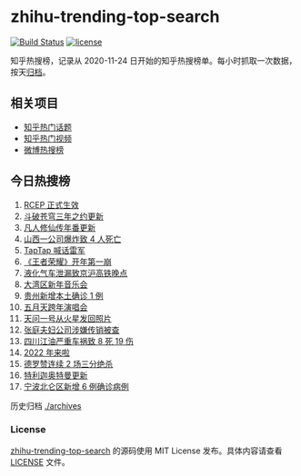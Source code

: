 # zhihu-trending-top-search

[![Build Status](https://github.com/justjavac/zhihu-trending-top-search/workflows/ci/badge.svg?branch=main)](https://github.com/justjavac/zhihu-trending-top-search/actions)
[![license](https://img.shields.io/github/license/justjavac/zhihu-trending-top-search)](https://github.com/justjavac/zhihu-trending-top-search/blob/main/LICENSE)

知乎热搜榜，记录从 2020-11-24 日开始的知乎热搜榜单。每小时抓取一次数据，按天[归档](./archives)。

## 相关项目

- [知乎热门话题](https://github.com/justjavac/zhihu-trending-hot-questions)
- [知乎热门视频](https://github.com/justjavac/zhihu-trending-hot-video)
- [微博热搜榜](https://github.com/justjavac/weibo-trending-hot-search)

## 今日热搜榜

<!-- BEGIN -->
<!-- 最后更新时间 Mon Jan 03 2022 02:10:28 GMT+0800 (China Standard Time) -->

1. [RCEP 正式生效](https://www.zhihu.com/search?q=RCEP)
1. [斗破苍穹三年之约更新](https://www.zhihu.com/search?q=斗破苍穹三年之约)
1. [凡人修仙传年番更新](https://www.zhihu.com/search?q=凡人修仙传)
1. [山西一公司爆炸致 4 人死亡](https://www.zhihu.com/search?q=山西爆炸)
1. [TapTap 喊话雷军](https://www.zhihu.com/search?q=taptap)
1. [《王者荣耀》开年第一崩](https://www.zhihu.com/search?q=王者荣耀)
1. [液化气车泄漏致京沪高铁晚点](https://www.zhihu.com/search?q=京沪高铁晚点)
1. [大湾区新年音乐会](https://www.zhihu.com/search?q=大湾区音乐会)
1. [贵州新增本土确诊 1 例](https://www.zhihu.com/search?q=贵州疫情)
1. [五月天跨年演唱会](https://www.zhihu.com/search?q=五月天)
1. [天问一号从火星发回照片](https://www.zhihu.com/search?q=天问一号)
1. [张庭夫妇公司涉嫌传销被查](https://www.zhihu.com/search?q=张庭夫妇)
1. [四川江油严重车祸致 8 死 19 伤](https://www.zhihu.com/search?q=四川江油车祸)
1. [2022 年来啦](https://www.zhihu.com/search?q=2022)
1. [德罗赞连续 2 场三分绝杀](https://www.zhihu.com/search?q=德罗赞)
1. [特利迦奥特曼更新](https://www.zhihu.com/search?q=特利迦奥特曼)
1. [宁波北仑区新增 6 例确诊病例](https://www.zhihu.com/search?q=宁波疫情)

<!-- END -->

历史归档 [./archives](./archives)

### License

[zhihu-trending-top-search](https://github.com/justjavac/zhihu-trending-top-search)
的源码使用 MIT License 发布。具体内容请查看 [LICENSE](./LICENSE) 文件。
